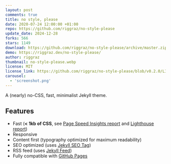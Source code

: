 ```yaml
---
layout: post
comments: true
title: no style, please
date: 2020-07-24 12:00:00 +01:00
repo: https://github.com/riggraz/no-style-please
update_date: 2024-12-28
forks: 566
stars: 1149
download: https://github.com/riggraz/no-style-please/archive/master.zip
demo: https://riggraz.dev/no-style-please/
author: riggraz
thumbnail: no-style-please.webp
license: MIT
license_link: https://github.com/riggraz/no-style-please/blob/v0.2.0/LICENSE.txt
carousel:
  - 'screenshot.png'
---
```


A (nearly) no-CSS, fast, minimalist Jekyll theme.

## Features

* Fast (**< 1kb of CSS**, see [Page Speed Insights report](https://raw.githubusercontent.com/riggraz/no-style-please/master/_screenshots/page-speed-insights-report.png) and [Lighthouse report](https://raw.githubusercontent.com/riggraz/no-style-please/master/_screenshots/lighthouse-report.png))
* Responsive
* Content first (typography optimized for maximum readability)
* SEO optimized (uses [Jekyll SEO Tag](https://github.com/jekyll/jekyll-seo-tag))
* RSS feed (uses [Jekyll Feed](https://github.com/jekyll/jekyll-feed))
* Fully compatible with [GitHub Pages](https://pages.github.com/)

